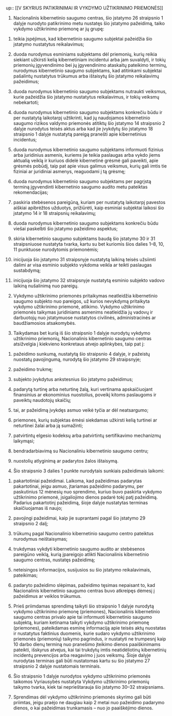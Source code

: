 up:: [[V SKYRIUS PATIKRINIMAI IR VYKDYMO UŽTIKRINIMO PRIEMONĖS]]

1. Nacionalinis kibernetinio saugumo centras, šio įstatymo 26 straipsnio 1 dalyje nurodyto patikrinimo metu nustatęs šio įstatymo pažeidimą, taiko vykdymo užtikrinimo priemonę ar jų grupę:

1) teikia įspėjimus, kad kibernetinio saugumo subjektai pažeidžia šio įstatymo nustatytus reikalavimus;

2) duoda nurodymus esminiams subjektams dėl priemonių, kurių reikia siekiant užkirsti kelią kibernetiniam incidentui arba jam suvaldyti, ir tokių priemonių įgyvendinimo bei jų įgyvendinimo ataskaitų pateikimo terminų, nurodymus kibernetinio saugumo subjektams, kad atitinkami subjektai pašalintų nustatytus trūkumus arba ištaisytų šio įstatymo reikalavimų pažeidimus;

3) duoda nurodymus kibernetinio saugumo subjektams nutraukti veiksmus, kurie pažeidžia šio įstatymo nustatytus reikalavimus, ir tokių veiksmų nebekartoti;

4) duoda nurodymus kibernetinio saugumo subjektams konkrečiu būdu ir per nustatytą laikotarpį užtikrinti, kad jų naudojamos kibernetinio saugumo rizikos valdymo priemonės atitiktų šio įstatymo 14 straipsnio 2 dalyje nurodytus teisės aktus arba kad jie įvykdytų šio įstatymo 18 straipsnio 1 dalyje nustatytą pareigą pranešti apie kibernetinius incidentus;

5) duoda nurodymus kibernetinio saugumo subjektams informuoti fizinius arba juridinius asmenis, kuriems jie teikia paslaugas arba vykdo jiems aktualią veiklą ir kuriuos didelė kibernetinė grėsmė gali paveikti, apie grėsmės pobūdį, taip pat apie visus galimus veiksmus, kurių gali imtis tie fiziniai ar juridiniai asmenys, reaguodami į tą grėsmę;

6) duoda nurodymus kibernetinio saugumo subjektams per pagrįstą terminą įgyvendinti kibernetinio saugumo audito metu pateiktas rekomendacijas;

7) paskiria stebėsenos pareigūną, kuriam per nustatytą laikotarpį pavestos aiškiai apibrėžtos užduotys, prižiūrėti, kaip esminiai subjektai laikosi šio įstatymo 14 ir 18 straipsnių reikalavimų;

8) duoda nurodymus kibernetinio saugumo subjektams konkrečiu būdu viešai paskelbti šio įstatymo pažeidimo aspektus;

9) skiria kibernetinio saugumo subjektams baudą šio įstatymo 30 ir 31 straipsniuose nustatyta tvarka, kartu su bet kuriomis šios dalies 1–8, 10, 11 punktuose nurodytomis priemonėmis;

10) inicijuoja šio įstatymo 31 straipsnyje nustatytą laikiną teisės užsiimti dalimi ar visa esminio subjekto vykdoma veikla ar teikti paslaugas sustabdymą;

11) inicijuoja šio įstatymo 32 straipsnyje nustatytą esminio subjekto vadovo laikiną nušalinimą nuo pareigų.

2. Vykdymo užtikrinimo priemonės pritaikymas neatleidžia kibernetinio saugumo subjekto nuo pareigos, už kurios nevykdymą pritaikyta vykdymo užtikrinimo priemonė, atlikimo. Vykdymo užtikrinimo priemonės taikymas juridiniams asmenims neatleidžia jų vadovų ir darbuotojų nuo įstatymuose nustatytos civilinės, administracinės ar baudžiamosios atsakomybės.

3. Taikydamas bet kurią iš šio straipsnio 1 dalyje nurodytų vykdymo užtikrinimo priemonių, Nacionalinis kibernetinio saugumo centras atsižvelgia į kiekvieno konkretaus atvejo aplinkybes, taip pat į:

1) pažeidimo sunkumą, nustatytą šio straipsnio 4 dalyje, ir pažeistų nuostatų pavojingumą, nurodytą šio įstatymo 29 straipsnyje;

2) pažeidimo trukmę;

3) subjekto įvykdytus ankstesnius šio įstatymo pažeidimus;

4) padarytą turtinę arba neturtinę žalą, kuri vertinama apskaičiuojant finansinius ar ekonominius nuostolius, poveikį kitoms paslaugoms ir paveiktų naudotojų skaičių;

5) tai, ar pažeidimą įvykdęs asmuo veikė tyčia ar dėl neatsargumo;

6) priemones, kurių subjektas ėmėsi siekdamas užkirsti kelią turtinei ar neturtinei žalai arba ją sumažinti;

7) patvirtintų elgesio kodeksų arba patvirtintų sertifikavimo mechanizmų laikymąsi;

8) bendradarbiavimą su Nacionaliniu kibernetinio saugumo centru;

9) nuostolių atlyginimą ar padarytos žalos ištaisymą.

4. Šio straipsnio 3 dalies 1 punkte nurodytais sunkiais pažeidimais laikomi:

1) pakartotiniai pažeidimai. Laikoma, kad pažeidimas padarytas pakartotinai, jeigu asmuo, įtariamas pažeidimo padarymu, per paskutinius 12 mėnesių nuo sprendimo, kuriuo buvo paskirta vykdymo užtikrinimo priemonė, įsigaliojimo dienos padarė tokį patį pažeidimą. Padarius pakartotinį pažeidimą, šioje dalyje nustatytas terminas skaičiuojamas iš naujo;

2) pavojingi pažeidimai, kaip jie suprantami pagal šio įstatymo 29 straipsnio 2 dalį;

3) trūkumų pagal Nacionalinio kibernetinio saugumo centro pateiktus nurodymus neištaisymas;

4) trukdymas vykdyti kibernetinio saugumo audito ar stebėsenos pareigūno veiklą, kurią įpareigojo atlikti Nacionalinis kibernetinio saugumo centras, nustatęs pažeidimą;

5) neteisingos informacijos, susijusios su šio įstatymo reikalavimais, pateikimas;

6) padaryto pažeidimo slėpimas, pažeidimo tęsimas nepaisant to, kad Nacionalinis kibernetinio saugumo centras buvo atkreipęs dėmesį į pažeidimus ar veiklos trūkumus.

5. Prieš priimdamas sprendimą taikyti šio straipsnio 1 dalyje nurodytą vykdymo užtikrinimo priemonę (priemones), Nacionalinis kibernetinio saugumo centras privalo apie tai informuoti kibernetinio saugumo subjektą, kuriam ketinama taikyti vykdymo užtikrinimo priemonę (priemones), pateikdamas esminę informaciją apie teisės aktų nuostatas ir nustatytus faktinius duomenis, kurie sudaro vykdymo užtikrinimo priemonės (priemonių) taikymo pagrindus, ir nustatyti ne trumpesnį kaip 10 darbo dienų terminą nuo pranešimo įteikimo dienos paaiškinimams pateikti, išskyrus atvejus, kai tai trukdytų imtis neatidėliotinų kibernetinių incidentų prevencijos arba reagavimo į juos veiksmų. Šioje dalyje nurodytas terminas gali būti nustatomas kartu su šio įstatymo 27 straipsnio 2 dalyje nustatomais terminais.

6. Šio straipsnio 1 dalyje nurodytos vykdymo užtikrinimo priemonės taikomos Vyriausybės nustatyta Vykdymo užtikrinimo priemonių taikymo tvarka, kiek tai neprieštarauja šio įstatymo 30–32 straipsniams.

7. Sprendimas dėl vykdymo užtikrinimo priemonės skyrimo gali būti priimtas, jeigu praėjo ne daugiau kaip 2 metai nuo pažeidimo padarymo dienos, o kai pažeidimas trunkamasis – nuo jo paaiškėjimo dienos.